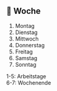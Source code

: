 ## :calendar: Woche

1. Montag
2. Dienstag
3. Mittwoch
4. Donnerstag
5. Freitag
6. Samstag
7. Sonntag

1-5: Arbeitstage  
6-7: Wochenende
